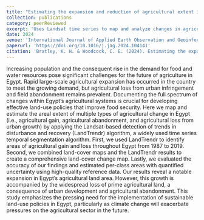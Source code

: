 ```yaml
---
title: "Estimating the expansion and reduction of agricultural extent in Egypt using Landsat time series"
collection: publications
category: peerReviewed
excerpt: 'Uses Landsat time series to map and analyze changes in agricultural extent in Egypt.'
date: 2024
venue: 'International Journal of Applied Earth Observation and Geoinformation'
paperurl: 'https://doi.org/10.1016/j.jag.2024.104141'
citation: 'Bratley, K. H. & Woodcock, C. E. (2024). Estimating the expansion and reduction of agricultural extent in Egypt using Landsat time series. International Journal of Applied Earth Observation and Geoinformation, 133, 104141. https://doi.org/10.1016/j.jag.2024.104141'
---
```


Increasing population and the consequent rise in the demand for food and water resources pose significant challenges for the future of agriculture in Egypt. Rapid large-scale agricultural expansion has occurred in the country to meet the growing demand, but agricultural loss from urban infringement and field abandonment remains prevalent. Documenting the full spectrum of changes within Egypt’s agricultural systems is crucial for developing effective land-use policies that improve food security. Here we map and estimate the areal extent of multiple types of agricultural change in Egypt (i.e., agricultural gain, agricultural abandonment, and agricultural loss from urban growth) by applying the Landsat-based detection of trends in disturbance and recovery (LandTrendr) algorithm, a widely used time series temporal segmentation algorithm. First, we used LandTrendr to identify areas of agricultural gain and loss throughout Egypt from 1987 to 2019. Second, we combined land-cover maps and the LandTrendr results to create a comprehensive land-cover change map. Lastly, we evaluated the accuracy of our findings and estimated per-class areas with quantified uncertainty using high-quality reference data. Our results reveal a notable expansion in Egypt’s agricultural land area. However, this growth is accompanied by the widespread loss of prime agricultural land, a consequence of urban development and agricultural abandonment. This study emphasizes the pressing need for the implementation of sustainable land-use policies in Egypt, particularly as climate change will exacerbate pressures on the agricultural sector in the future.
